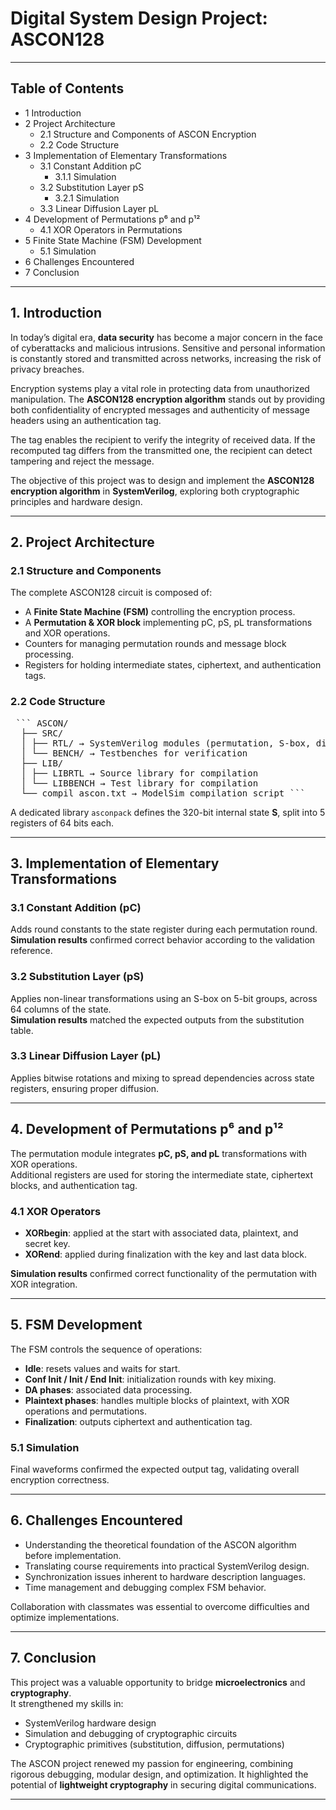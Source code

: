 # Digital System Design Project: ASCON128

---

## Table of Contents
- 1 Introduction  
- 2 Project Architecture  
  - 2.1 Structure and Components of ASCON Encryption  
  - 2.2 Code Structure  
- 3 Implementation of Elementary Transformations  
  - 3.1 Constant Addition pC  
    - 3.1.1 Simulation  
  - 3.2 Substitution Layer pS  
    - 3.2.1 Simulation  
  - 3.3 Linear Diffusion Layer pL  
- 4 Development of Permutations p⁶ and p¹²  
  - 4.1 XOR Operators in Permutations  
- 5 Finite State Machine (FSM) Development  
  - 5.1 Simulation  
- 6 Challenges Encountered  
- 7 Conclusion  

---

## 1. Introduction

In today’s digital era, **data security** has become a major concern in the face of cyberattacks and malicious intrusions. Sensitive and personal information is constantly stored and transmitted across networks, increasing the risk of privacy breaches.  

Encryption systems play a vital role in protecting data from unauthorized manipulation. The **ASCON128 encryption algorithm** stands out by providing both confidentiality of encrypted messages and authenticity of message headers using an authentication tag.  

The tag enables the recipient to verify the integrity of received data. If the recomputed tag differs from the transmitted one, the recipient can detect tampering and reject the message.  

The objective of this project was to design and implement the **ASCON128 encryption algorithm** in **SystemVerilog**, exploring both cryptographic principles and hardware design.  

---

## 2. Project Architecture

### 2.1 Structure and Components
The complete ASCON128 circuit is composed of:
- A **Finite State Machine (FSM)** controlling the encryption process.  
- A **Permutation & XOR block** implementing pC, pS, pL transformations and XOR operations.  
- Counters for managing permutation rounds and message block processing.  
- Registers for holding intermediate states, ciphertext, and authentication tags.  

### 2.2 Code Structure
<pre> ``` ASCON/
  ├── SRC/ 
  │ ├── RTL/ → SystemVerilog modules (permutation, S-box, diffusion, FSM, …)
  │ └── BENCH/ → Testbenches for verification
  ├── LIB/ 
  │ ├── LIBRTL → Source library for compilation 
  │ └── LIBBENCH → Test library for compilation 
  └── compil_ascon.txt → ModelSim compilation script ``` </pre>

A dedicated library `asconpack` defines the 320-bit internal state **S**, split into 5 registers of 64 bits each.

---

## 3. Implementation of Elementary Transformations

### 3.1 Constant Addition (pC)
Adds round constants to the state register during each permutation round.  
**Simulation results** confirmed correct behavior according to the validation reference.  

### 3.2 Substitution Layer (pS)
Applies non-linear transformations using an S-box on 5-bit groups, across 64 columns of the state.  
**Simulation results** matched the expected outputs from the substitution table.  

### 3.3 Linear Diffusion Layer (pL)
Applies bitwise rotations and mixing to spread dependencies across state registers, ensuring proper diffusion.  

---

## 4. Development of Permutations p⁶ and p¹²

The permutation module integrates **pC, pS, and pL** transformations with XOR operations.  
Additional registers are used for storing the intermediate state, ciphertext blocks, and authentication tag.  

### 4.1 XOR Operators
- **XORbegin**: applied at the start with associated data, plaintext, and secret key.  
- **XORend**: applied during finalization with the key and last data block.  

**Simulation results** confirmed correct functionality of the permutation with XOR integration.  

---

## 5. FSM Development

The FSM controls the sequence of operations:
- **Idle**: resets values and waits for start.  
- **Conf Init / Init / End Init**: initialization rounds with key mixing.  
- **DA phases**: associated data processing.  
- **Plaintext phases**: handles multiple blocks of plaintext, with XOR operations and permutations.  
- **Finalization**: outputs ciphertext and authentication tag.  

### 5.1 Simulation
Final waveforms confirmed the expected output tag, validating overall encryption correctness.  

---

## 6. Challenges Encountered

- Understanding the theoretical foundation of the ASCON algorithm before implementation.  
- Translating course requirements into practical SystemVerilog design.  
- Synchronization issues inherent to hardware description languages.  
- Time management and debugging complex FSM behavior.  

Collaboration with classmates was essential to overcome difficulties and optimize implementations.  

---

## 7. Conclusion

This project was a valuable opportunity to bridge **microelectronics** and **cryptography**.  
It strengthened my skills in:
- SystemVerilog hardware design  
- Simulation and debugging of cryptographic circuits  
- Cryptographic primitives (substitution, diffusion, permutations)  

The ASCON project renewed my passion for engineering, combining rigorous debugging, modular design, and optimization. It highlighted the potential of **lightweight cryptography** in securing digital communications.  

---

